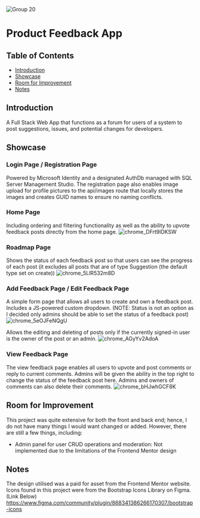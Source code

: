 ![Group 20](https://github.com/user-attachments/assets/87300eec-d60b-42ad-bf18-a31300fc0f20)

# Product Feedback App

## Table of Contents
- [Introduction](#introduction)
- [Showcase](#showcase)
- [Room for Improvement](#room-for-improvement)
- [Notes](#notes)

## Introduction
A Full Stack Web App that functions as a forum for users of a system to post suggestions, issues, and potential changes for developers.

## Showcase
### Login Page / Registration Page
Powered by Microsoft Identity and a designated AuthDb managed with SQL Server Management Studio. The registration page also enables image upload for profile pictures to the api/images route that locally stores the images and creates GUID names to ensure no naming conflicts.

### Home Page
Including ordering and filtering functionality as well as the ability to upvote feedback posts directly from the home page.
![chrome_DFrt9lDKSW](https://github.com/user-attachments/assets/73e52fb3-8103-48a3-89c4-43261c72007d)

### Roadmap Page
Shows the status of each feedback post so that users can see the progress of each post (it excludes all posts that are of type Suggestion (the default type set on create))
![chrome_5LlR532m8D](https://github.com/user-attachments/assets/ea129a5f-05fc-4206-8f03-e78d225b7e33)

### Add Feedback Page / Edit Feedback Page
A simple form page that allows all users to create and own a feedback post. Includes a JS-powered custom dropdown. (NOTE: Status is not an option as I decided only admins should be able to set the status of a feedback post)
![chrome_5eOJFeNQgU](https://github.com/user-attachments/assets/32924cd0-b2e0-4cc2-91b0-a7b256e8ac3b)

Allows the editing and deleting of posts only if the currently signed-in user is the owner of the post or an admin.
![chrome_AGyYv2AdoA](https://github.com/user-attachments/assets/cdb3a2a0-9e33-49bf-ad6c-84081f4e93f6)

### View Feedback Page
The view feedback page enables all users to upvote and post comments or reply to current comments. Admins will be given the ability in the top right to change the status of the feedback post here. Admins and owners of comments can also delete their comments.
![chrome_bHJwhGCF8K](https://github.com/user-attachments/assets/59f60e9b-e031-46e7-967b-6d4b13dd0863)

## Room for Improvement
This project was quite extensive for both the front and back end; hence, I do not have many things I would want changed or added. However, there are still a few things, including:

* Admin panel for user CRUD operations and moderation: Not implemented due to the limitations of the Frontend Mentor design

## Notes
The design utilised was a paid for asset from the Frontend Mentor website. Icons found in this project were from the Bootstrap Icons Library on Figma. (Link Below) 
https://www.figma.com/community/plugin/868341386266170307/bootstrap-icons
